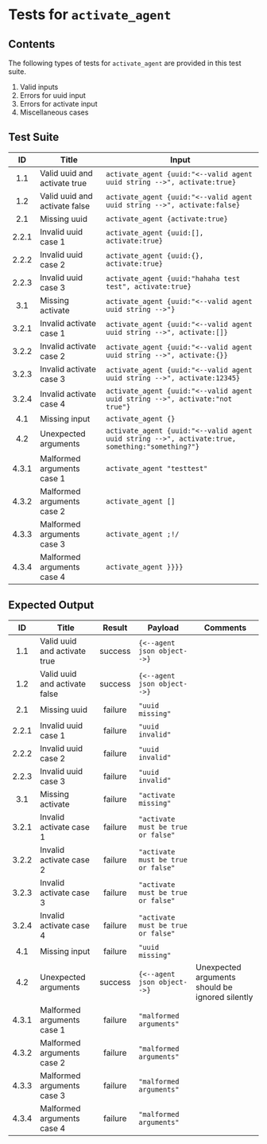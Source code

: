 # Tests for `activate_agent`

## Contents
The following types of tests for `activate_agent` are provided in this test suite.
  1. Valid inputs
  2. Errors for uuid input
  3. Errors for activate input
  4. Miscellaneous cases

## Test Suite
| ID    | Title                         | Input                                                                                           |
| :---: | ----------------------------- | ----------------------------------------------------------------------------------------------- |
| 1.1   | Valid uuid and activate true  | `activate_agent {uuid:"<--valid agent uuid string -->", activate:true}`                         |
| 1.2   | Valid uuid and activate false | `activate_agent {uuid:"<--valid agent uuid string -->", activate:false}`                        |
| 2.1   | Missing uuid                  | `activate_agent {activate:true}`                                                                |
| 2.2.1 | Invalid uuid case 1           | `activate_agent {uuid:[], activate:true}`                                                       |
| 2.2.2 | Invalid uuid case 2           | `activate_agent {uuid:{}, activate:true}`                                                       |
| 2.2.3 | Invalid uuid case 3           | `activate_agent {uuid:"hahaha test test", activate:true}`                                       |
| 3.1   | Missing activate              | `activate_agent {uuid:"<--valid agent uuid string -->"}`                                        |
| 3.2.1 | Invalid activate case 1       | `activate_agent {uuid:"<--valid agent uuid string -->", activate:[]}`                           |
| 3.2.2 | Invalid activate case 2       | `activate_agent {uuid:"<--valid agent uuid string -->", activate:{}}`                           |
| 3.2.3 | Invalid activate case 3       | `activate_agent {uuid:"<--valid agent uuid string -->", activate:12345}`                        |
| 3.2.4 | Invalid activate case 4       | `activate_agent {uuid:"<--valid agent uuid string -->", activate:"not true"}`                   |
| 4.1   | Missing input                 | `activate_agent {}`                                                                             |
| 4.2   | Unexpected arguments          | `activate_agent {uuid:"<--valid agent uuid string -->", activate:true, something:"something?"}` |
| 4.3.1 | Malformed arguments case 1    | `activate_agent "testtest"`                                                                     |
| 4.3.2 | Malformed arguments case 2    | `activate_agent []`                                                                             |
| 4.3.3 | Malformed arguments case 3    | `activate_agent ;!/`                                                                            |
| 4.3.4 | Malformed arguments case 4    | `activate_agent }}}}`                                                                           |

## Expected Output
| ID    | Title                         | Result  | Payload                            | Comments                                         |
| :---: | ----------------------------- | :-----: | ---------------------------------- | ------------------------------------------------ |
| 1.1   | Valid uuid and activate true  | success | `{<--agent json object-->}`        |                                                  |
| 1.2   | Valid uuid and activate false | success | `{<--agent json object-->}`        |                                                  |
| 2.1   | Missing uuid                  | failure | `"uuid missing"`                   |                                                  |
| 2.2.1 | Invalid uuid case 1           | failure | `"uuid invalid"`                   |                                                  |
| 2.2.2 | Invalid uuid case 2           | failure | `"uuid invalid"`                   |                                                  |
| 2.2.3 | Invalid uuid case 3           | failure | `"uuid invalid"`                   |                                                  |
| 3.1   | Missing activate              | failure | `"activate missing"`               |                                                  |
| 3.2.1 | Invalid activate case 1       | failure | `"activate must be true or false"` |                                                  |
| 3.2.2 | Invalid activate case 2       | failure | `"activate must be true or false"` |                                                  |
| 3.2.3 | Invalid activate case 3       | failure | `"activate must be true or false"` |                                                  |
| 3.2.4 | Invalid activate case 4       | failure | `"activate must be true or false"` |                                                  |
| 4.1   | Missing input                 | failure | `"uuid missing"`                   |                                                  |
| 4.2   | Unexpected arguments          | success | `{<--agent json object-->}`        | Unexpected arguments should be ignored silently  |
| 4.3.1 | Malformed arguments case 1    | failure | `"malformed arguments"`            |                                                  |
| 4.3.2 | Malformed arguments case 2    | failure | `"malformed arguments"`            |                                                  |
| 4.3.3 | Malformed arguments case 3    | failure | `"malformed arguments"`            |                                                  |
| 4.3.4 | Malformed arguments case 4    | failure | `"malformed arguments"`            |                                                  |
